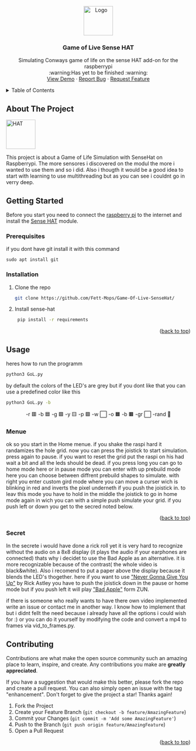 <a name="readme-top"></a>
<br />
<div align="center">
  <a href="https://github.com/Fett-Mops/Game-Of-Live-SenseHat">
    <img src="img/logo.png" alt="Logo" width="80" height="80">
  </a>

  <h3 align="center">Game of Live Sense HAT</h3>

  <p align="center">
   Simulating Conways game of life on the sense HAT add-on for the raspberrypi
   <br/>
   :warning:Has yet to be finished :warning:
    <br />
    <a href="https://github.com/Fett-Mops/Game-Of-Live-SenseHat">View Demo</a>
    ·
    <a href="https://github.com/Fett-Mops/Game-Of-Live-SenseHat/issues/new?labels=bug&template=bug-report---.md">Report Bug</a>
    ·
    <a href="https://github.com/Fett-Mops/Game-Of-Live-SenseHat/issues/new?labels=enhancement&template=feature-request---.md">Request Feature</a>
  </p>
</div>



<!-- TABLE OF CONTENTS -->
<details>
  <summary>Table of Contents</summary>
  <ol>
    <li>
      <a href="#about-the-project">About The Project</a>
    </li>
    <li>
      <a href="#getting-started">Getting Started</a>
      <ul>
        <li><a href="#prerequisites">Prerequisites</a></li>
        <li><a href="#installation">Installation</a></li>
      </ul>
    </li>
    <li>
     <a href="#usage">Usage</a>
        <li><a href="#menue">Menue</a></li>
    </li>
    <li><a href="#contributing">Contributing</a></li>
  </ol>
</details>

<!-- ABOUT THE PROJECT -->
## About The Project

  <a >
    <img src="images/hat.png" alt="HAT" width="80" height="80">
  </a>

This project is about a Game of Life Simulation with SenseHat on Raspberrypi. The more sensores i discovered on the modul the more i wanted to use them and so i did. Also i thougth it would be a good idea to start with learning to use multithreading but as you can see i couldnt go in verry deep.

<!-- GETTING STARTED -->
## Getting Started

Before you start you need to connect the [raspberry pi](https://www.raspberrypi.com/products/raspberry-pi-4-model-b/) to the internet and install the [Sense HAT](https://www.raspberrypi.com/products/sense-hat/) module.

### Prerequisites

if you dont have git install it with this command
  ```
  sudo apt install git
  ```

### Installation

1. Clone the repo
   ```sh
   git clone https://github.com/Fett-Mops/Game-Of-Live-SenseHat/
   ```
2. Install sense-hat
   ```sh
    pip install -r requirements 
   ```

<p align="right">(<a href="#readme-top">back to top</a>)</p>



<!-- USAGE EXAMPLES -->
## Usage
heres how to run the programm
```sh
python3 GoL.py
```
by default the colors of the LED's are grey but if you dont like that you can use a predefined color like this

```sh
python3 GoL.py -b
```
<div align = "center">
  
   -r 🟥 
   -b 🟦
   -g 🟩 
   -y 🟨
   -p 🟪
   -w ⬜
   -o 🟧
   -b 🟫
   -gr ⬜
   -rand 🌈
 </div>

### Menue
ok so you start in the Home menue. if you shake the raspi hard it randamizes the hole grid. now you can press the joistick to start simulation. press again to pause. if you want to reset the grid put the raspi on his had wait a bit and all the leds should be dead. if you press long you can go to home mode here or in pause mode you can enter with up prebuild mode here you can choose between diffrent prebuild shapes to simulate. with right you enter custom gird mode where you can move a curser wich is blinking in red and inverts the pixel underneth if you push the joistick in. to leav this mode you have to hold in the middle the joistick to go in home mode again in wich you can with a simple push simulate your grid. if you push left or down you get to the secred noted below.

<p align="right">(<a href="#readme-top">back to top</a>)</p>

### Secret
In the secrete i would have done a rick roll yet it is very hard to recognize without the audio on a 8x8 display (it plays the audio if your earphones are connected) 
thats why i decidet to use the Bad Apple as an alternative. it is more recognizable because of the contrast( the whole video is black&white). Also i recomend to put a paper above the display because it blends the LED's thogether.
here if you want to use ["Never Gonna Give You Up"](https://www.youtube.com/watch?v=dQw4w9WgXcQ) by Rick Astley you have to push the joistick down in the pause or home mode
but if you push left it will play ["Bad Apple"](https://www.youtube.com/watch?v=FtutLA63Cp8) form ZUN.

if there is someone who really wants to have there own video implemented write an issue or contact me in another way. I know how to implement that but i didnt fellt the need because i already have all the options i could wish for :) or you can do it yourself by modifying the code and convert a mp4 to frames via vid_to_frames.py.






<!-- CONTRIBUTING -->
## Contributing

Contributions are what make the open source community such an amazing place to learn, inspire, and create. Any contributions you make are **greatly appreciated**.

If you have a suggestion that would make this better, please fork the repo and create a pull request. You can also simply open an issue with the tag "enhancement".
Don't forget to give the project a star! Thanks again!

1. Fork the Project
2. Create your Feature Branch (`git checkout -b feature/AmazingFeature`)
3. Commit your Changes (`git commit -m 'Add some AmazingFeature'`)
4. Push to the Branch (`git push origin feature/AmazingFeature`)
5. Open a Pull Request

<p align="right">(<a href="#readme-top">back to top</a>)</p>
